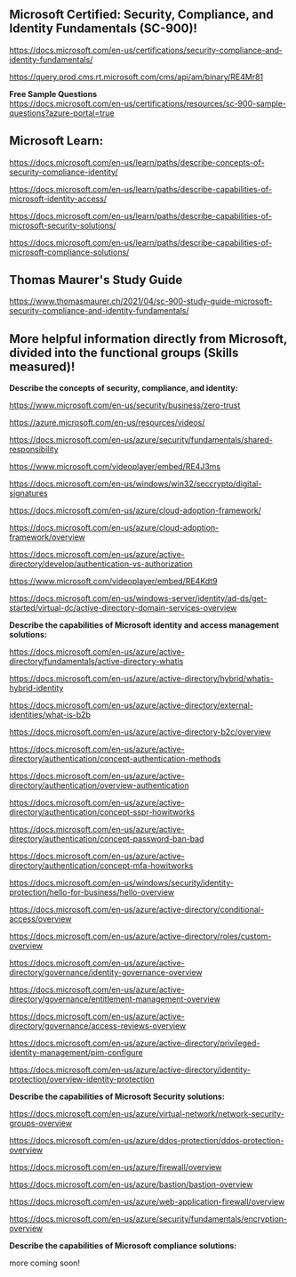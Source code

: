 Microsoft Certified: Security, Compliance, and Identity Fundamentals (SC-900)!
-----------------

https://docs.microsoft.com/en-us/certifications/security-compliance-and-identity-fundamentals/

https://query.prod.cms.rt.microsoft.com/cms/api/am/binary/RE4Mr81

**Free Sample Questions**   
https://docs.microsoft.com/en-us/certifications/resources/sc-900-sample-questions?azure-portal=true

Microsoft Learn:
----------------

https://docs.microsoft.com/en-us/learn/paths/describe-concepts-of-security-compliance-identity/

https://docs.microsoft.com/en-us/learn/paths/describe-capabilities-of-microsoft-identity-access/

https://docs.microsoft.com/en-us/learn/paths/describe-capabilities-of-microsoft-security-solutions/

https://docs.microsoft.com/en-us/learn/paths/describe-capabilities-of-microsoft-compliance-solutions/

Thomas Maurer's Study Guide
---------------

https://www.thomasmaurer.ch/2021/04/sc-900-study-guide-microsoft-security-compliance-and-identity-fundamentals/

More helpful information directly from Microsoft, divided into the functional groups (Skills measured)!
---------------

**Describe the concepts of security, compliance, and identity:**

https://www.microsoft.com/en-us/security/business/zero-trust

https://azure.microsoft.com/en-us/resources/videos/

https://docs.microsoft.com/en-us/azure/security/fundamentals/shared-responsibility

https://www.microsoft.com/videoplayer/embed/RE4J3ms

https://docs.microsoft.com/en-us/windows/win32/seccrypto/digital-signatures

https://docs.microsoft.com/en-us/azure/cloud-adoption-framework/

https://docs.microsoft.com/en-us/azure/cloud-adoption-framework/overview

https://docs.microsoft.com/en-us/azure/active-directory/develop/authentication-vs-authorization

https://www.microsoft.com/videoplayer/embed/RE4Kdt9

https://docs.microsoft.com/en-us/windows-server/identity/ad-ds/get-started/virtual-dc/active-directory-domain-services-overview

**Describe the capabilities of Microsoft identity and access management solutions:**

https://docs.microsoft.com/en-us/azure/active-directory/fundamentals/active-directory-whatis

https://docs.microsoft.com/en-us/azure/active-directory/hybrid/whatis-hybrid-identity

https://docs.microsoft.com/en-us/azure/active-directory/external-identities/what-is-b2b

https://docs.microsoft.com/en-us/azure/active-directory-b2c/overview

https://docs.microsoft.com/en-us/azure/active-directory/authentication/concept-authentication-methods

https://docs.microsoft.com/en-us/azure/active-directory/authentication/overview-authentication

https://docs.microsoft.com/en-us/azure/active-directory/authentication/concept-sspr-howitworks

https://docs.microsoft.com/en-us/azure/active-directory/authentication/concept-password-ban-bad

https://docs.microsoft.com/en-us/azure/active-directory/authentication/concept-mfa-howitworks

https://docs.microsoft.com/en-us/windows/security/identity-protection/hello-for-business/hello-overview

https://docs.microsoft.com/en-us/azure/active-directory/conditional-access/overview

https://docs.microsoft.com/en-us/azure/active-directory/roles/custom-overview

https://docs.microsoft.com/en-us/azure/active-directory/governance/identity-governance-overview

https://docs.microsoft.com/en-us/azure/active-directory/governance/entitlement-management-overview

https://docs.microsoft.com/en-us/azure/active-directory/governance/access-reviews-overview

https://docs.microsoft.com/en-us/azure/active-directory/privileged-identity-management/pim-configure

https://docs.microsoft.com/en-us/azure/active-directory/identity-protection/overview-identity-protection

**Describe the capabilities of Microsoft Security solutions:**

https://docs.microsoft.com/en-us/azure/virtual-network/network-security-groups-overview

https://docs.microsoft.com/en-us/azure/ddos-protection/ddos-protection-overview

https://docs.microsoft.com/en-us/azure/firewall/overview

https://docs.microsoft.com/en-us/azure/bastion/bastion-overview

https://docs.microsoft.com/en-us/azure/web-application-firewall/overview

https://docs.microsoft.com/en-us/azure/security/fundamentals/encryption-overview

**Describe the capabilities of Microsoft compliance solutions:**

more coming soon!
